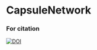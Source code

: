# CapsuleNetwork
### For citation
[![DOI](https://zenodo.org/badge/140322312.svg)](https://zenodo.org/badge/latestdoi/140322312)
